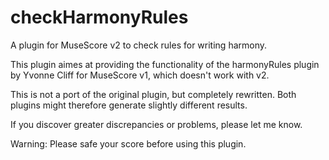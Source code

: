 checkHarmonyRules
=================

A plugin for MuseScore v2 to check rules for writing harmony.

This plugin aimes at providing the functionality of the harmonyRules plugin
by Yvonne Cliff for MuseScore v1, which doesn't work with v2.

This is not a port of the original plugin, but completely rewritten.
Both plugins might therefore generate slightly different results.

If you discover greater discrepancies or problems, please let me know.

Warning: Please safe your score before using this plugin.
